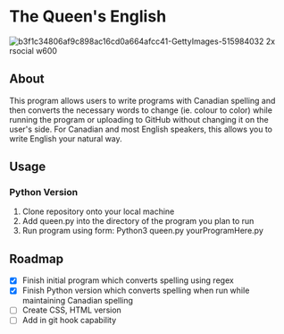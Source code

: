 # The Queen's English

![b3f1c34806af9c898ac16cd0a664afcc41-GettyImages-515984032 2x rsocial w600](https://github.com/user-attachments/assets/e1db0db3-ec0c-428c-b05e-1a6c7cc37b23)


## About
This program allows users to write programs with Canadian spelling and then converts the necessary words to change (ie. colour to color) while running the program or uploading to GitHub without changing it on the user's side. For Canadian and most English speakers, this allows you to write English your natural way.

## Usage
### Python Version
1. Clone repository onto your local machine
2. Add queen.py into the directory of the program you plan to run
3. Run program using form: Python3 queen.py yourProgramHere.py

## Roadmap
- [x] Finish initial program which converts spelling using regex
- [x] Finish Python version which converts spelling when run while maintaining Canadian spelling
- [ ] Create CSS, HTML version
- [ ] Add in git hook capability
